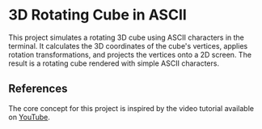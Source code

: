 # 3D Rotating Cube in ASCII

This project simulates a rotating 3D cube using ASCII characters in the terminal. It calculates the 3D coordinates of the cube's vertices, applies rotation transformations, and projects the vertices onto a 2D screen. The result is a rotating cube rendered with simple ASCII characters.
## References

The core concept for this project is inspired by the video tutorial available on [YouTube](https://www.youtube.com/watch?v=jwiZasEQto0).
